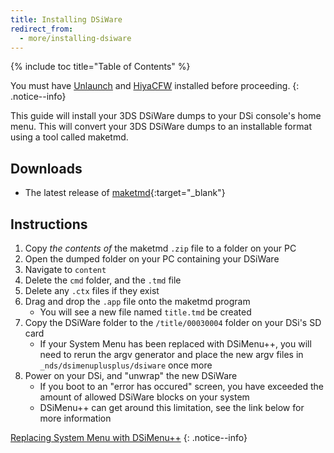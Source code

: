 ```yaml
---
title: Installing DSiWare
redirect_from:
  - more/installing-dsiware
---
```


{% include toc title="Table of Contents" %}

You must have [Unlaunch](/guide/installing-unlaunch/) and [HiyaCFW](/guide/installing-hiyacfw/) installed before proceeding.
{: .notice--info}

This guide will install your 3DS DSiWare dumps to your DSi console's home menu. This will convert your 3DS DSiWare dumps to an installable format using a tool called maketmd.

## Downloads
- The latest release of [maketmd](https://github.com/Tuxality/maketmd/releases){:target="_blank"}

## Instructions
1. Copy *the contents of* the maketmd `.zip` file to a folder on your PC
1. Open the dumped folder on your PC containing your DSiWare
1. Navigate to `content`
1. Delete the `cmd` folder, and the `.tmd` file
1. Delete any `.ctx` files if they exist
1. Drag and drop the `.app` file onto the maketmd program
    - You will see a new file named `title.tmd` be created
1. Copy the DSiWare folder to the `/title/00030004` folder on your DSi's SD card
    - If your System Menu has been replaced with DSiMenu++, you will need to rerun the argv generator and place the new argv files in `_nds/dsimenuplusplus/dsiware` once more
1. Power on your DSi, and "unwrap" the new DSiWare
    - If you boot to an "error has occured" screen, you have exceeded the amount of allowed DSiWare blocks on your system
    - DSiMenu++ can get around this limitation, see the link below for more information

[Replacing System Menu with DSiMenu++](replacing-system-menu-with-dsimenu++)
{: .notice--info}
